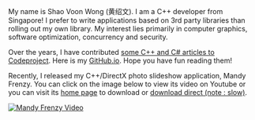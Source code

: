 My name is Shao Voon Wong (黄绍文). I am a C++ developer from Singapore! I prefer to write applications based on 3rd party libraries than rolling out my own library. My interest lies primarily in computer graphics, software optimization, concurrency and security.

Over the years, I have contributed [some C++ and C# articles to Codeproject](https://www.codeproject.com/script/Articles/MemberArticles.aspx?amid=88591). Here is my [GitHub.io](https://shaovoon.github.io/). Hope you have fun reading them!

Recently, I released my C++/DirectX photo slideshow application, Mandy Frenzy. You can click on the image below to view its video on Youtube or you can visit its [home page](http://mandyfrenzy.com/) to download or [download direct (note : slow)](http://mandyfrenzy.com/MandyFrenzy.zip).

[![Mandy Frenzy Video](https://img.youtube.com/vi/ilSeZznzDt4/0.jpg)](https://www.youtube.com/watch?v=od1Z9nb5vwQ)
